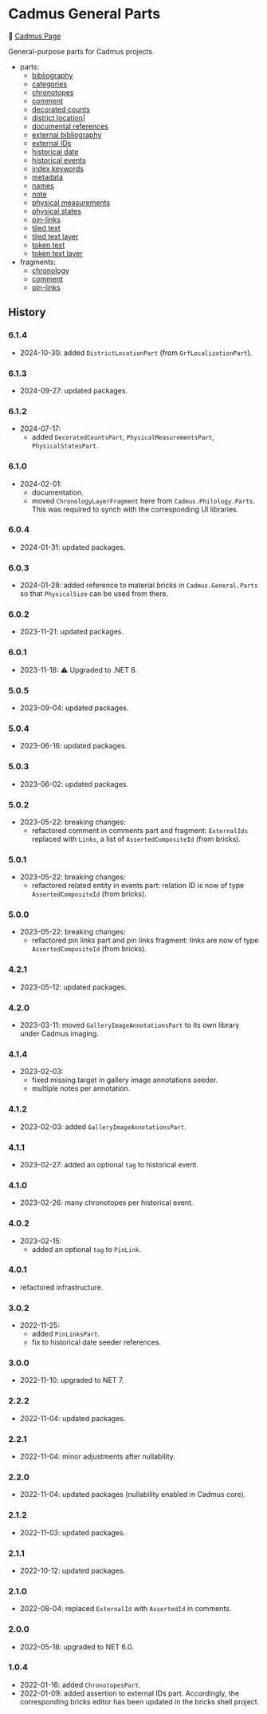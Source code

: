 # Cadmus General Parts

👀 [Cadmus Page](https://myrmex.github.io/overview/cadmus/)

General-purpose parts for Cadmus projects.

- parts:
  - [bibliography](docs/bibliography.md)
  - [categories](docs/categories.md)
  - [chronotopes](docs/chronotopes.md)
  - [comment](docs/comment.md)
  - [decorated counts](docs/decorated-counts.md)
  - [district location](docs/district-location.md)]
  - [documental references](docs/doc-references.md)
  - [external bibliography](docs/ext-bibliography.md)
  - [external IDs](docs/external-ids.md)
  - [historical date](docs/historical-date.md)
  - [historical events](docs/historical-events.md)
  - [index keywords](docs/index-keywords.md)
  - [metadata](docs/metadata.md)
  - [names](docs/names.md)
  - [note](docs/note.md)
  - [physical measurements](docs/physical-measurements.md)
  - [physical states](docs/physical-states.md)
  - [pin-links](docs/pin-links.md)
  - [tiled text](docs/tiled-text.md)
  - [tiled text layer](docs/tiled-text-layer.md)
  - [token text](docs/token-text.md)
  - [token text layer](docs/token-text-layer.md)
- fragments:
  - [chronology](docs/fr.chronology.md)
  - [comment](docs/fr.comment.md)
  - [pin-links](docs/fr.pin-links.md)

## History

### 6.1.4

- 2024-10-30: added `DistrictLocationPart` (from `GrfLocalizationPart`).

### 6.1.3

- 2024-09-27: updated packages.

### 6.1.2

- 2024-07-17:
  - added `DecoratedCountsPart`, `PhysicalMeasurementsPart`, `PhysicalStatesPart`.

### 6.1.0

- 2024-02-01:
  - documentation.
  - moved `ChronologyLayerFragment` here from `Cadmus.Philology.Parts`. This was required to synch with the corresponding UI libraries.

### 6.0.4

- 2024-01-31: updated packages.

### 6.0.3

- 2024-01-28: added reference to material bricks in `Cadmus.General.Parts` so that `PhysicalSize` can be used from there.

### 6.0.2

- 2023-11-21: updated packages.

### 6.0.1

- 2023-11-18: ⚠️ Upgraded to .NET 8.

### 5.0.5

- 2023-09-04: updated packages.

### 5.0.4

- 2023-06-16: updated packages.

### 5.0.3

- 2023-06-02: updated packages.

### 5.0.2

- 2023-05-22: breaking changes:
  - refactored comment in comments part and fragment: `ExternalIds` replaced with `Links`, a list of `AssertedCompositeId` (from bricks).

### 5.0.1

- 2023-05-22: breaking changes:
  - refactored related entity in events part: relation ID is now of type `AssertedCompositeId` (from bricks).

### 5.0.0

- 2023-05-22: breaking changes:
  - refactored pin links part and pin links fragment: links are now of type `AssertedCompositeId` (from bricks).

### 4.2.1

- 2023-05-12: updated packages.

### 4.2.0

- 2023-03-11: moved `GalleryImageAnnotationsPart` to its own library under Cadmus imaging.

### 4.1.4

- 2023-02-03:
  - fixed missing target in gallery image annotations seeder.
  - multiple notes per annotation.

### 4.1.2

- 2023-02-03: added `GalleryImageAnnotationsPart`.

### 4.1.1

- 2023-02-27: added an optional `tag` to historical event.

### 4.1.0

- 2023-02-26: many chronotopes per historical event.

### 4.0.2

- 2023-02-15:
  - added an optional `tag` to `PinLink`.

### 4.0.1

- refactored infrastructure.

### 3.0.2

- 2022-11-25:
  - added `PinLinksPart`.
  - fix to historical date seeder references.

### 3.0.0

- 2022-11-10: upgraded to NET 7.

### 2.2.2

- 2022-11-04: updated packages.

### 2.2.1

- 2022-11-04: minor adjustments after nullability.

### 2.2.0

- 2022-11-04: updated packages (nullability enabled in Cadmus core).

### 2.1.2

- 2022-11-03: updated packages.

### 2.1.1

- 2022-10-12: updated packages.

### 2.1.0

- 2022-08-04: replaced `ExternalId` with `AssertedId` in comments.

### 2.0.0

- 2022-05-18: upgraded to NET 6.0.

### 1.0.4

- 2022-01-16: added `ChronotopesPart`.
- 2022-01-09: added assertion to external IDs part. Accordingly, the corresponding bricks editor has been updated in the bricks shell project.
